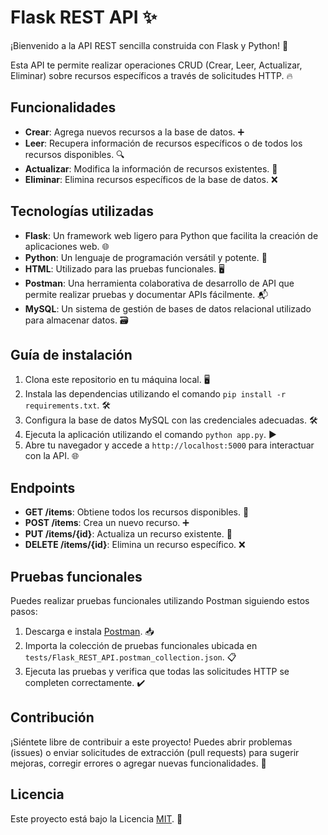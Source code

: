 # Flask REST API ✨

¡Bienvenido a la API REST sencilla construida con Flask y Python! 🚀

Esta API te permite realizar operaciones CRUD (Crear, Leer, Actualizar, Eliminar) sobre recursos específicos a través de solicitudes HTTP. 🔥

## Funcionalidades

- **Crear**: Agrega nuevos recursos a la base de datos. ➕
- **Leer**: Recupera información de recursos específicos o de todos los recursos disponibles. 🔍
- **Actualizar**: Modifica la información de recursos existentes. 🔄
- **Eliminar**: Elimina recursos específicos de la base de datos. ❌

## Tecnologías utilizadas

- **Flask**: Un framework web ligero para Python que facilita la creación de aplicaciones web. 🌐
- **Python**: Un lenguaje de programación versátil y potente. 🐍
- **HTML**: Utilizado para las pruebas funcionales. 🖥️
- **Postman**: Una herramienta colaborativa de desarrollo de API que permite realizar pruebas y documentar APIs fácilmente. 📬
- **MySQL**: Un sistema de gestión de bases de datos relacional utilizado para almacenar datos. 🗃️

## Guía de instalación

1. Clona este repositorio en tu máquina local. 🖥️
2. Instala las dependencias utilizando el comando `pip install -r requirements.txt`. 🛠️
3. Configura la base de datos MySQL con las credenciales adecuadas. 🛠️
4. Ejecuta la aplicación utilizando el comando `python app.py`. ▶️
5. Abre tu navegador y accede a `http://localhost:5000` para interactuar con la API. 🌐

## Endpoints

- **GET /items**: Obtiene todos los recursos disponibles. 🔎
- **POST /items**: Crea un nuevo recurso. ➕
- **PUT /items/{id}**: Actualiza un recurso existente. 🔄
- **DELETE /items/{id}**: Elimina un recurso específico. ❌

## Pruebas funcionales

Puedes realizar pruebas funcionales utilizando Postman siguiendo estos pasos:

1. Descarga e instala [Postman](https://www.postman.com/downloads/). 📥
2. Importa la colección de pruebas funcionales ubicada en `tests/Flask_REST_API.postman_collection.json`. 📋
3. Ejecuta las pruebas y verifica que todas las solicitudes HTTP se completen correctamente. ✔️

## Contribución

¡Siéntete libre de contribuir a este proyecto! Puedes abrir problemas (issues) o enviar solicitudes de extracción (pull requests) para sugerir mejoras, corregir errores o agregar nuevas funcionalidades. 🤝

## Licencia

Este proyecto está bajo la Licencia [MIT](LICENSE). 📜

